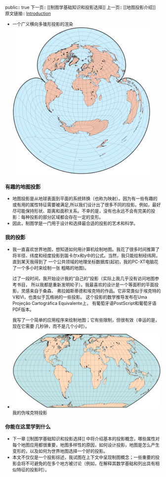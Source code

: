 public:: true
下一页:: [[制图学基础知识和投影选择]]
上一页:: [[地图投影介绍]]
原文链接:: [Introduction](https://web.archive.org/web/20180227085810/http://www.progonos.com/furuti/MapProj/Normal/CartIntro/cartIntro.html)

- 一个广义横向多锥形投影的渲染
   ![image.png](assets/image_1623304504434_0.png)
### 有趣的地图投影
- 地图投影是从地球表面到平面的系统转换（也称为映射）。因为有一些有趣的或有用的属性特征需要被满足,所以我们设计出了很多不同的投影。例如，最好尽可能保持形状、距离和面积关系。不幸的是，没有也永远不会有完美的投影：每种投影的部分区域都会存在一定的变形。
- 因此，制图学是一门用于设计和选择最合适的投影的艺术和科学。
### 我的投影
- 我一直喜欢世界地图，想知道如何用计算机绘制地图。我花了很多时间推算了将半径、纬度和经度投影到笛卡尔x和y中的公式。当然，我只能绘制经纬网，直到某天我得到了 一个公共领域的地理坐标数据库(起初，我的PC-XT电脑花了一个多小时来绘制一张 粗略的地图)。
  
  过了一段时间，我开始设计我的“自己的”投影（实际上我几乎没有访问地图参考书目， 所以我都是重新发明轮子）。我最喜欢的设计是一个等面积的平面投影，灵感来自于桑森、 弗拉姆斯蒂德和埃克特的作品。它非常类似于埃克特的V和VI，也类似于瓦格纳的一些投影。 这个投影的数学推导发布在Uma Projeção Cartográfica Equivalente上， 有葡萄牙语PostScript和葡萄牙语PDF版本。
  
  我写了一个简单的应用程序来绘制地图；它有些限制，但很有效（幸运的是，现在它需要 几秒钟，而不是几个小时）。
- ![image.png](../assets/image_1623304840872_0.png) 
  我的伪埃克特投影
### 你能在这里学到什么
- 下一章 [[制图学基础知识和投影选择]] 中将介绍基本的投影概念，哪些属性对每个地图应用都很重要，地图多样性的原因，如何设计投影，地图是怎么产生变形的，以及如何为世界地图选择一个好的投影。
- 本文不仅仅是一个投影综述，我试图在上下文中呈现制图概念；一些重要的投影会将不可避免的在多个地方被讨论（例如，在解释其数学基础和列出具有相似特征的投影时）。